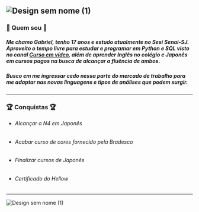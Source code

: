 ![Design sem nome (1)](https://user-images.githubusercontent.com/102531193/206239183-56b9a854-dcb6-4a51-b60c-0572014f0c05.gif)
----------------------------------------------------------------------------------------------------------------
### 🤔 Quem sou 🤔
##### Me chamo Gabriel, tenho 17 anos e estudo atualmente no Sesi Senai-SJ. Aproveito o tempo livre para estudar e programar em Python e SQL visto no canal [Curso em vídeo](https://www.youtube.com/c/CursoemV%C3%ADdeo), além de aprender Inglês no colégio e Japonês em cursos pagos na busca de alcançar a fluência de ambos.

##### Busco em me ingressar cedo nessa parte do mercado de trabalho para me adaptar nas novas linguagens e tipos de análises que podem surgir.
----------------------------------------------------------------------------------------------------------------
### 🏆 Conquistas 🏆
* ###### *Alcançar o N4 em Japonês*
* ###### *Acabar curso de cores fornecido pela Bradesco*
* ###### *Finalizar cursos de Japonês*
* ###### *Certificado do Hellow*
----------------------------------------------------------------------------------------------------------------
![Design sem nome (1)](https://user-images.githubusercontent.com/102531193/206310383-013f65db-3eb1-498d-af8b-b0acd6b98eae.png)



